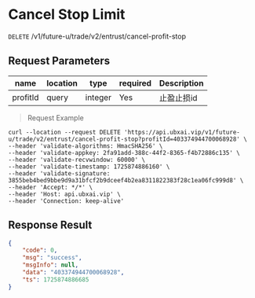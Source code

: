 # Cancel Stop Limit

`DELETE` /v1/future-u/trade/v2/entrust/cancel-profit-stop

## Request Parameters

| name     | location  | type    | required | Description       |
| -------- | ----- | ------- | ---- | ---------- |
| profitId | query | integer | Yes   | 止盈止损id |

> Request Example

```shell
curl --location --request DELETE 'https://api.ubxai.vip/v1/future-u/trade/v2/entrust/cancel-profit-stop?profitId=403374944700068928' \
--header 'validate-algorithms: HmacSHA256' \
--header 'validate-appkey: 2fa91add-388c-44f2-8365-f4b72886c135' \
--header 'validate-recvwindow: 60000' \
--header 'validate-timestamp: 1725874886160' \
--header 'validate-signature: 3855beb4bed9bbe9d9a31bfcf2b9dceef4b2ea8311822383f28c1ea06fc999d8' \
--header 'Accept: */*' \
--header 'Host: api.ubxai.vip' \
--header 'Connection: keep-alive'
```

## Response Result

```json
{
    "code": 0,
    "msg": "success",
    "msgInfo": null,
    "data": "403374944700068928",
    "ts": 1725874886685
}
```

